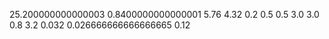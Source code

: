 25.200000000000003
0.8400000000000001
5.76
4.32
0.2
0.5
0.5
3.0
3.0
0.8
3.2
0.032
0.026666666666666665
0.12